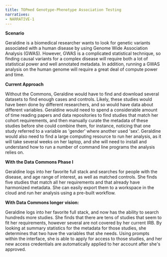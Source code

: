 ```yaml
---
title: TOPmed Genotype-Phenotype Association Testing
narratives:
- NARRATIVE-1
---
```


**Scenario**

Geraldine is a biomedical researcher wants to look for genetic variants associated with a human disease by using Genome Wide Association Analysis (GWAS). However, GWAS is a complicated statistical technique, so finding causal variants for a complex disease will require both a lot of statistical power and well annotated metadata. In addition, running a GWAS analysis on the human genome will require a great deal of compute power and time.

**Current Approach**

Without the Commons, Geraldine would have to find and download several datasets to find enough cases and controls. Likely, these studies would have been done by different researchers, and so would have data about different variables. Geraldine would need to spend a considerable amount of time reading papers and data repositories to find studies that match her cohort requirements, and then manually curate the metadata of these studies before she could combine them, for instance, noticing that one study referred to a variable as 'gender' where another used 'sex'. Geraldine would also need to find a large computing resource to run her analysis, as it will take several weeks on her laptop, and she will need to install and understand how to run a number of command line programs the analysis relies on.

**With the Data Commons Phase I**

Geraldine logs into her favorite full stack and searches for people with the disease, and age range of interest, as well as matched controls. She finds five studies that match all her requirements and that already have harmonized metadata. She can easily export them to a workspace in the cloud and run her analysis using a pre-built workflow.

**With Data Commons longer vision:**

Geraldine logs into her favorite full stack, and now has the ability to search hundreds more studies. She finds that there are tens of studies that seem to fit her requirements, however several are not covered by her current IRB. By looking at summary statistics for the metadata for those studies, she determines that two have the variables that she needs. Using prompts within the interface, she is able to apply for access to those studies, and her new access credentials are automatically applied to her account after she's approved.
